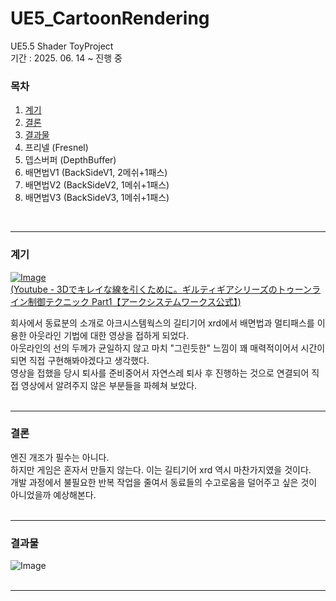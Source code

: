 # UE5_CartoonRendering
UE5.5 Shader ToyProject<br>
기간 : 2025. 06. 14 ~ 진행 중

### 목차
1. [계기](https://github.com/Mrhoony/UE5_CartoonRendering/tree/main?tab=readme-ov-file#%EA%B3%84%EA%B8%B0)
2. [결론](https://github.com/Mrhoony/UE5_CartoonRendering/tree/main?tab=readme-ov-file#%EA%B2%B0%EB%A1%A0)
3. [결과물](https://github.com/Mrhoony/UE5_CartoonRendering/tree/main?tab=readme-ov-file#%EA%B2%B0%EA%B3%BC%EB%AC%BC)
4. 프리넬 (Fresnel)
5. 뎁스버퍼 (DepthBuffer)
6. 배면법V1 (BackSideV1, 2메쉬+1패스)
7. 배면법V2 (BackSideV2, 1메쉬+1패스)
8. 배면법V3 (BackSideV3, 1메쉬+1패스)
<br>

---
### 계기
[![Image](https://github.com/user-attachments/assets/5b48908a-0470-4fc8-a12c-dce7b92a9e0a)](https://youtu.be/AZ_9ifeR518?si=LJRelBTPW4V4kJvF)<br>
[(Youtube - 3Dでキレイな線を引くために。ギルティギアシリーズのトゥーンライン制御テクニック Part1【アークシステムワークス公式】)](https://youtu.be/AZ_9ifeR518?si=LJRelBTPW4V4kJvF)

회사에서 동료분의 소개로 아크시스템웍스의 길티기어 xrd에서 배면법과 멀티패스를 이용한 아웃라인 기법에 대한 영상을 접하게 되었다.<br>
아웃라인의 선의 두께가 균일하지 않고 마치 "그린듯한" 느낌이 꽤 매력적이어서 시간이 되면 직접 구현해봐야겠다고 생각했다.<br>
영상을 접했을 당시 퇴사를 준비중어서 자연스레 퇴사 후 진행하는 것으로 연결되어 직접 영상에서 알려주지 않은 부분들을 파헤쳐 보았다.<br>
<br>

---
### 결론
엔진 개조가 필수는 아니다.<br>
하지만 게임은 혼자서 만들지 않는다. 이는 길티기어 xrd 역시 마찬가지였을 것이다.<br>
개발 과정에서 불필요한 반복 작업을 줄여서 동료들의 수고로움을 덜어주고 싶은 것이 아니었을까 예상해본다.<br>
<br>

---

### 결과물
![Image](https://github.com/user-attachments/assets/29617f40-9b0f-4ce5-9965-3be4ede73fc4)<br>
<br>

---
